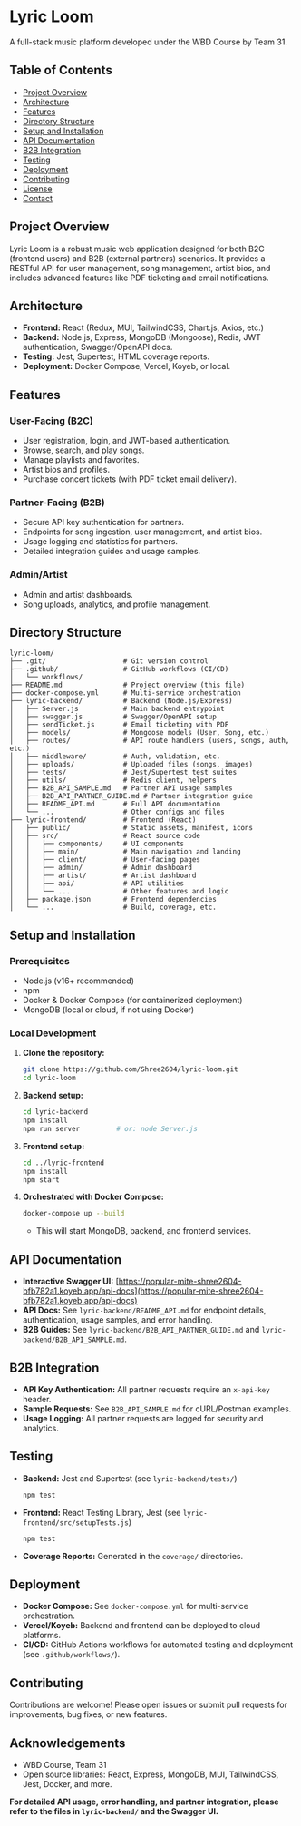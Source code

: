 # Lyric Loom

A full-stack music platform developed under the WBD Course by Team 31.



## Table of Contents
- [Project Overview](#project-overview)
- [Architecture](#architecture)
- [Features](#features)
- [Directory Structure](#directory-structure)
- [Setup and Installation](#setup-and-installation)
- [API Documentation](#api-documentation)
- [B2B Integration](#b2b-integration)
- [Testing](#testing)
- [Deployment](#deployment)
- [Contributing](#contributing)
- [License](#license)
- [Contact](#contact)



## Project Overview
Lyric Loom is a robust music web application designed for both B2C (frontend users) and B2B (external partners) scenarios. It provides a RESTful API for user management, song management, artist bios, and includes advanced features like PDF ticketing and email notifications.



## Architecture
- **Frontend:** React (Redux, MUI, TailwindCSS, Chart.js, Axios, etc.)
- **Backend:** Node.js, Express, MongoDB (Mongoose), Redis, JWT authentication, Swagger/OpenAPI docs.
- **Testing:** Jest, Supertest, HTML coverage reports.
- **Deployment:** Docker Compose, Vercel, Koyeb, or local.



## Features
### User-Facing (B2C)
- User registration, login, and JWT-based authentication.
- Browse, search, and play songs.
- Manage playlists and favorites.
- Artist bios and profiles.
- Purchase concert tickets (with PDF ticket email delivery).

### Partner-Facing (B2B)
- Secure API key authentication for partners.
- Endpoints for song ingestion, user management, and artist bios.
- Usage logging and statistics for partners.
- Detailed integration guides and usage samples.

### Admin/Artist
- Admin and artist dashboards.
- Song uploads, analytics, and profile management.


## Directory Structure
```
lyric-loom/
├── .git/                   # Git version control
├── .github/                # GitHub workflows (CI/CD)
│   └── workflows/
├── README.md               # Project overview (this file)
├── docker-compose.yml      # Multi-service orchestration
├── lyric-backend/          # Backend (Node.js/Express)
│   ├── Server.js           # Main backend entrypoint
│   ├── swagger.js          # Swagger/OpenAPI setup
│   ├── sendTicket.js       # Email ticketing with PDF
│   ├── models/             # Mongoose models (User, Song, etc.)
│   ├── routes/             # API route handlers (users, songs, auth, etc.)
│   ├── middleware/         # Auth, validation, etc.
│   ├── uploads/            # Uploaded files (songs, images)
│   ├── tests/              # Jest/Supertest test suites
│   ├── utils/              # Redis client, helpers
│   ├── B2B_API_SAMPLE.md   # Partner API usage samples
│   ├── B2B_API_PARTNER_GUIDE.md # Partner integration guide
│   ├── README_API.md       # Full API documentation
│   └── ...                 # Other configs and files
├── lyric-frontend/         # Frontend (React)
│   ├── public/             # Static assets, manifest, icons
│   ├── src/                # React source code
│   │   ├── components/     # UI components
│   │   ├── main/           # Main navigation and landing
│   │   ├── client/         # User-facing pages
│   │   ├── admin/          # Admin dashboard
│   │   ├── artist/         # Artist dashboard
│   │   ├── api/            # API utilities
│   │   └── ...             # Other features and logic
│   ├── package.json        # Frontend dependencies
│   └── ...                 # Build, coverage, etc.
```



## Setup and Installation
### Prerequisites
- Node.js (v16+ recommended)
- npm
- Docker & Docker Compose (for containerized deployment)
- MongoDB (local or cloud, if not using Docker)

### Local Development
1. **Clone the repository:**
   ```sh
   git clone https://github.com/Shree2604/lyric-loom.git
   cd lyric-loom
   ```
2. **Backend setup:**
   ```sh
   cd lyric-backend
   npm install
   npm run server         # or: node Server.js
   ```
3. **Frontend setup:**
   ```sh
   cd ../lyric-frontend
   npm install
   npm start
   ```
4. **Orchestrated with Docker Compose:**
   ```sh
   docker-compose up --build
   ```
   - This will start MongoDB, backend, and frontend services.



## API Documentation
- **Interactive Swagger UI:** [https://popular-mite-shree2604-bfb782a1.koyeb.app/api-docs](https://popular-mite-shree2604-bfb782a1.koyeb.app/api-docs)
- **API Docs:** See `lyric-backend/README_API.md` for endpoint details, authentication, usage samples, and error handling.
- **B2B Guides:** See `lyric-backend/B2B_API_PARTNER_GUIDE.md` and `lyric-backend/B2B_API_SAMPLE.md`.



## B2B Integration
- **API Key Authentication:** All partner requests require an `x-api-key` header.
- **Sample Requests:** See `B2B_API_SAMPLE.md` for cURL/Postman examples.
- **Usage Logging:** All partner requests are logged for security and analytics.



## Testing
- **Backend:** Jest and Supertest (see `lyric-backend/tests/`)
  ```sh
  npm test
  ```
- **Frontend:** React Testing Library, Jest (see `lyric-frontend/src/setupTests.js`)
  ```sh
  npm test
  ```
- **Coverage Reports:** Generated in the `coverage/` directories.



## Deployment
- **Docker Compose:** See `docker-compose.yml` for multi-service orchestration.
- **Vercel/Koyeb:** Backend and frontend can be deployed to cloud platforms.
- **CI/CD:** GitHub Actions workflows for automated testing and deployment (see `.github/workflows/`).



## Contributing
Contributions are welcome! Please open issues or submit pull requests for improvements, bug fixes, or new features.


## Acknowledgements
- WBD Course, Team 31
- Open source libraries: React, Express, MongoDB, MUI, TailwindCSS, Jest, Docker, and more.



**For detailed API usage, error handling, and partner integration, please refer to the files in `lyric-backend/` and the Swagger UI.**
